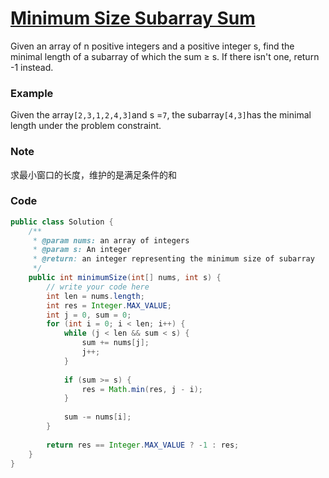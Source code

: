 # [Minimum Size Subarray Sum](https://www.lintcode.com/problem/minimum-size-subarray-sum)

Given an array of n positive integers and a positive integer s, find the minimal length of a subarray of which the sum ≥ s. If there isn't one, return -1 instead.

### Example

Given the array`[2,3,1,2,4,3]`and s =`7`, the subarray`[4,3]`has the minimal length under the problem constraint.

### Note

求最小窗口的长度，维护的是满足条件的和

### Code 

```java
public class Solution {
    /**
     * @param nums: an array of integers
     * @param s: An integer
     * @return: an integer representing the minimum size of subarray
     */
    public int minimumSize(int[] nums, int s) {
        // write your code here
        int len = nums.length;
        int res = Integer.MAX_VALUE;
        int j = 0, sum = 0;
        for (int i = 0; i < len; i++) {
            while (j < len && sum < s) {
                sum += nums[j];
                j++;
            }
            
            if (sum >= s) {
                res = Math.min(res, j - i);
            }
            
            sum -= nums[i];
        }
        
        return res == Integer.MAX_VALUE ? -1 : res;
    }
}
```



